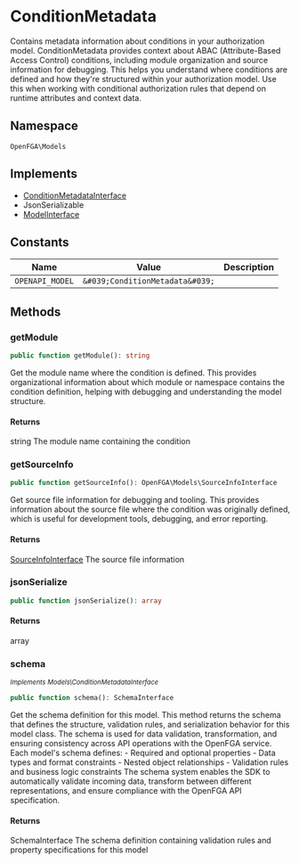 # ConditionMetadata

Contains metadata information about conditions in your authorization model. ConditionMetadata provides context about ABAC (Attribute-Based Access Control) conditions, including module organization and source information for debugging. This helps you understand where conditions are defined and how they&#039;re structured within your authorization model. Use this when working with conditional authorization rules that depend on runtime attributes and context data.

## Namespace
`OpenFGA\Models`

## Implements
* [ConditionMetadataInterface](Models/ConditionMetadataInterface.md)
* JsonSerializable
* [ModelInterface](Models/ModelInterface.md)

## Constants
| Name | Value | Description |
|------|-------|-------------|
| `OPENAPI_MODEL` | `&#039;ConditionMetadata&#039;` |  |


## Methods
### getModule


```php
public function getModule(): string
```

Get the module name where the condition is defined. This provides organizational information about which module or namespace contains the condition definition, helping with debugging and understanding the model structure.


#### Returns
string
 The module name containing the condition

### getSourceInfo


```php
public function getSourceInfo(): OpenFGA\Models\SourceInfoInterface
```

Get source file information for debugging and tooling. This provides information about the source file where the condition was originally defined, which is useful for development tools, debugging, and error reporting.


#### Returns
[SourceInfoInterface](Models/SourceInfoInterface.md)
 The source file information

### jsonSerialize


```php
public function jsonSerialize(): array
```



#### Returns
array

### schema

*<small>Implements Models\ConditionMetadataInterface</small>*  

```php
public function schema(): SchemaInterface
```

Get the schema definition for this model. This method returns the schema that defines the structure, validation rules, and serialization behavior for this model class. The schema is used for data validation, transformation, and ensuring consistency across API operations with the OpenFGA service. Each model&#039;s schema defines: - Required and optional properties - Data types and format constraints - Nested object relationships - Validation rules and business logic constraints The schema system enables the SDK to automatically validate incoming data, transform between different representations, and ensure compliance with the OpenFGA API specification.


#### Returns
SchemaInterface
 The schema definition containing validation rules and property specifications for this model


